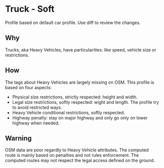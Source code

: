 # Truck - Soft

Profile based on default car profile. Use diff to review the changes.

## Why
Trucks, aka Heavy Vehicles, have particularities: like speed, vehicle size or restrictions.

## How
The tags about Heavy Vehicles are largely missing on OSM.
This profile is based on four aspects:
- Physical size restrictions, strictly respected: height and width.
- Legal size restrictions, softly respected: wight and length. The profile try to avoid restricted ways.
- Heavy Vehicle conditional restrictions, softly respected.
- Highway penalty: stay on major highway and only go only on lower highway when needed.

## Warning
OSM data are poor regardly to Heavy Vehicle attributes. The computed route is mainly based on penalties and not rules enforcement. The computed routes may not respect the legal access defined on the ground.

